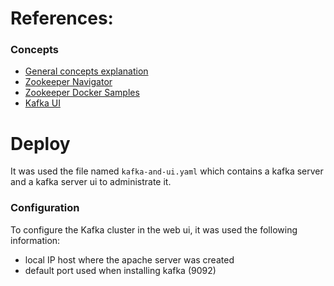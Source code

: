 # References:

### Concepts

- [General concepts explanation](https://youtu.be/DU8o-OTeoCc)
- [Zookeeper Navigator](https://zoonavigator.elkozmon.com/en/docs-pre-v1/quickstart.html)
- [Zookeeper Docker Samples](https://hub.docker.com/r/bitnami/kafka/)
- [Kafka UI](https://docs.kafka-ui.provectus.io/overview/getting-started)



# Deploy

It was used the file named `kafka-and-ui.yaml` which contains a kafka server and a kafka server ui to administrate it. 



### Configuration

To configure the Kafka cluster in the web ui, it was used the following information:

- local IP host where the apache server was created
- default port used when installing kafka (9092)

[^Note]: localhost hostname doesn't work





